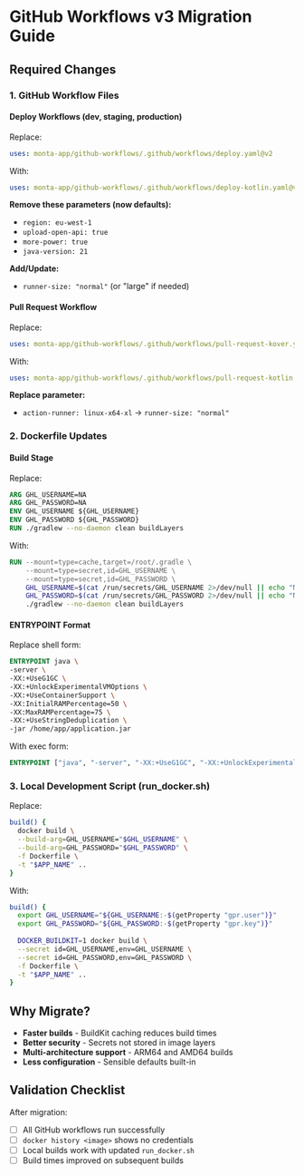 # GitHub Workflows v3 Migration Guide

## Required Changes

### 1. GitHub Workflow Files

#### Deploy Workflows (dev, staging, production)

Replace:

```yaml
uses: monta-app/github-workflows/.github/workflows/deploy.yaml@v2
```

With:

```yaml
uses: monta-app/github-workflows/.github/workflows/deploy-kotlin.yaml@v3
```

**Remove these parameters (now defaults):**

- `region: eu-west-1`
- `upload-open-api: true`
- `more-power: true`
- `java-version: 21`

**Add/Update:**

- `runner-size: "normal"` (or "large" if needed)

#### Pull Request Workflow

Replace:

```yaml
uses: monta-app/github-workflows/.github/workflows/pull-request-kover.yaml@v2
```

With:

```yaml
uses: monta-app/github-workflows/.github/workflows/pull-request-kotlin.yaml@v3
```

**Replace parameter:**

- `action-runner: linux-x64-xl` → `runner-size: "normal"`

### 2. Dockerfile Updates

#### Build Stage

Replace:

```dockerfile
ARG GHL_USERNAME=NA
ARG GHL_PASSWORD=NA
ENV GHL_USERNAME ${GHL_USERNAME}
ENV GHL_PASSWORD ${GHL_PASSWORD}
RUN ./gradlew --no-daemon clean buildLayers
```

With:

```dockerfile
RUN --mount=type=cache,target=/root/.gradle \
    --mount=type=secret,id=GHL_USERNAME \
    --mount=type=secret,id=GHL_PASSWORD \
    GHL_USERNAME=$(cat /run/secrets/GHL_USERNAME 2>/dev/null || echo "NA") \
    GHL_PASSWORD=$(cat /run/secrets/GHL_PASSWORD 2>/dev/null || echo "NA") \
    ./gradlew --no-daemon clean buildLayers
```

#### ENTRYPOINT Format

Replace shell form:

```dockerfile
ENTRYPOINT java \
-server \
-XX:+UseG1GC \
-XX:+UnlockExperimentalVMOptions \
-XX:+UseContainerSupport \
-XX:InitialRAMPercentage=50 \
-XX:MaxRAMPercentage=75 \
-XX:+UseStringDeduplication \
-jar /home/app/application.jar
```

With exec form:

```dockerfile
ENTRYPOINT ["java", "-server", "-XX:+UseG1GC", "-XX:+UnlockExperimentalVMOptions", "-XX:+UseContainerSupport", "-XX:InitialRAMPercentage=50", "-XX:MaxRAMPercentage=75", "-XX:+UseStringDeduplication", "-jar", "/home/app/application.jar"]
```

### 3. Local Development Script (run_docker.sh)

Replace:

```bash
build() {
  docker build \
  --build-arg=GHL_USERNAME="$GHL_USERNAME" \
  --build-arg=GHL_PASSWORD="$GHL_PASSWORD" \
  -f Dockerfile \
  -t "$APP_NAME" ..
}
```

With:

```bash
build() {
  export GHL_USERNAME="${GHL_USERNAME:-$(getProperty "gpr.user")}"
  export GHL_PASSWORD="${GHL_PASSWORD:-$(getProperty "gpr.key")}"
  
  DOCKER_BUILDKIT=1 docker build \
  --secret id=GHL_USERNAME,env=GHL_USERNAME \
  --secret id=GHL_PASSWORD,env=GHL_PASSWORD \
  -f Dockerfile \
  -t "$APP_NAME" ..
}
```

## Why Migrate?

- **Faster builds** - BuildKit caching reduces build times
- **Better security** - Secrets not stored in image layers
- **Multi-architecture support** - ARM64 and AMD64 builds
- **Less configuration** - Sensible defaults built-in

## Validation Checklist

After migration:

- [ ] All GitHub workflows run successfully
- [ ] `docker history <image>` shows no credentials
- [ ] Local builds work with updated `run_docker.sh`
- [ ] Build times improved on subsequent builds
